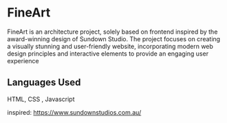 
# FineArt


FineArt is an architecture project, solely based on frontend inspired by the award-winning design of Sundown Studio. The project focuses on creating a visually stunning and user-friendly website, incorporating modern web design principles and interactive elements to provide an engaging user experience



## Languages Used
HTML, CSS , Javascript


inspired:
https://www.sundownstudios.com.au/
